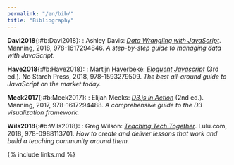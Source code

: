 ```yaml
---
permalink: "/en/bib/"
title: "Bibliography"
---
```



**Davi2018**{:#b:Davi2018}:
: Ashley Davis:
  *[Data Wrangling with JavaScript](https://www.manning.com/books/data-wrangling-with-javascript)*.
  Manning,
  2018,
  978-1617294846.
  *A step-by-step guide to managing data with JavaScript.*

**Have2018**{:#b:Have2018}:
: Martijn Haverbeke:
  *[Eloquent Javascript](https://eloquentjavascript.net/)*
  (3rd ed.).
  No Starch Press,
  2018,
  978-1593279509.
  *The best all-around guide to JavaScript on the market today.*

**Meek2017**{:#b:Meek2017}:
: Elijah Meeks:
  *[D3.js in Action](https://www.manning.com/books/d3js-in-action-second-edition)*
  (2nd ed.).
  Manning,
  2017,
  978-1617294488.
  *A comprehensive guide to the D3 visualization framework.*

**Wils2018**{:#b:Wils2018}:
: Greg Wilson:
  *[Teaching Tech Together](http://teachtogether.tech)*.
  Lulu.com,
  2018,
  978-0988113701.
  *How to create and deliver lessons that work and build a teaching community around them.*

{% include links.md %}
